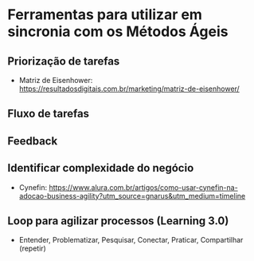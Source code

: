 # Ferramentas para utilizar em sincronia com os Métodos Ágeis

## Priorização de tarefas

- Matriz de Eisenhower: https://resultadosdigitais.com.br/marketing/matriz-de-eisenhower/

## Fluxo de tarefas

## Feedback

## Identificar complexidade do negócio

- Cynefin: https://www.alura.com.br/artigos/como-usar-cynefin-na-adocao-business-agility?utm_source=gnarus&utm_medium=timeline

## Loop para agilizar processos (Learning 3.0)

- Entender, Problematizar, Pesquisar, Conectar, Praticar, Compartilhar (repetir)